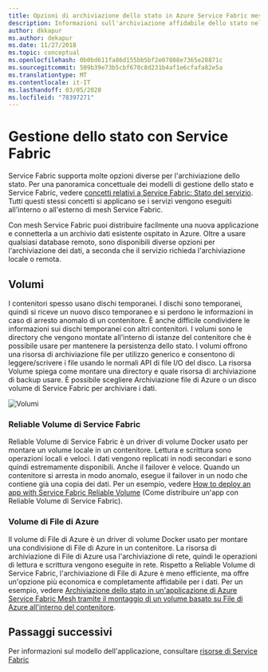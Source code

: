 ```yaml
---
title: Opzioni di archiviazione dello stato in Azure Service Fabric mesh
description: Informazioni sull'archiviazione affidabile dello stato nelle applicazioni mesh Service Fabric eseguite su Azure Service Fabric Mesh.
author: dkkapur
ms.author: dekapur
ms.date: 11/27/2018
ms.topic: conceptual
ms.openlocfilehash: 0b0bd611fa86d155bb5bf2e07808e7365e28871c
ms.sourcegitcommit: 509b39e73b5cbf670c8d231b4af1e6cfafa82e5a
ms.translationtype: MT
ms.contentlocale: it-IT
ms.lasthandoff: 03/05/2020
ms.locfileid: "78397271"
---
```

# <a name="state-management-with-service-fabric"></a>Gestione dello stato con Service Fabric

Service Fabric supporta molte opzioni diverse per l'archiviazione dello stato. Per una panoramica concettuale dei modelli di gestione dello stato e Service Fabric, vedere [concetti relativi a Service Fabric: Stato del servizio](/azure/service-fabric/service-fabric-concepts-state). Tutti questi stessi concetti si applicano se i servizi vengono eseguiti all'interno o all'esterno di mesh Service Fabric. 

Con mesh Service Fabric puoi distribuire facilmente una nuova applicazione e connetterla a un archivio dati esistente ospitato in Azure. Oltre a usare qualsiasi database remoto, sono disponibili diverse opzioni per l'archiviazione dei dati, a seconda che il servizio richieda l'archiviazione locale o remota. 

## <a name="volumes"></a>Volumi

I contenitori spesso usano dischi temporanei. I dischi sono temporanei, quindi si riceve un nuovo disco temporaneo e si perdono le informazioni in caso di arresto anomalo di un contenitore. È anche difficile condividere le informazioni sui dischi temporanei con altri contenitori. I volumi sono le directory che vengono montate all'interno di istanze del contenitore che è possibile usare per mantenere la persistenza dello stato. I volumi offrono una risorsa di archiviazione file per utilizzo generico e consentono di leggere/scrivere i file usando le normali API di file I/O del disco. La risorsa Volume spiega come montare una directory e quale risorsa di archiviazione di backup usare. È possibile scegliere Archiviazione file di Azure o un disco volume di Service Fabric per archiviare i dati.

![Volumi][image3]

### <a name="service-fabric-reliable-volume"></a>Reliable Volume di Service Fabric

Reliable Volume di Service Fabric è un driver di volume Docker usato per montare un volume locale in un contenitore. Lettura e scrittura sono operazioni locali e veloci. I dati vengono replicati in nodi secondari e sono quindi estremamente disponibili. Anche il failover è veloce. Quando un contenitore si arresta in modo anomalo, esegue il failover in un nodo che contiene già una copia dei dati. Per un esempio, vedere [How to deploy an app with Service Fabric Reliable Volume](service-fabric-mesh-howto-deploy-app-sfreliable-disk-volume.md) (Come distribuire un'app con Reliable Volume di Service Fabric).

### <a name="azure-files-volume"></a>Volume di File di Azure

Il volume di File di Azure è un driver di volume Docker usato per montare una condivisione di File di Azure in un contenitore. La risorsa di archiviazione di File di Azure usa l'archiviazione di rete, quindi le operazioni di lettura e scrittura vengono eseguite in rete. Rispetto a Reliable Volume di Service Fabric, l'archiviazione di File di Azure è meno efficiente, ma offre un'opzione più economica e completamente affidabile per i dati. Per un esempio, vedere [Archiviazione dello stato in un'applicazione di Azure Service Fabric Mesh tramite il montaggio di un volume basato su File di Azure all'interno del contenitore](service-fabric-mesh-howto-deploy-app-azurefiles-volume.md).

## <a name="next-steps"></a>Passaggi successivi

Per informazioni sul modello dell'applicazione, consultare [risorse di Service Fabric](service-fabric-mesh-service-fabric-resources.md)

[image3]: ./media/service-fabric-mesh-storing-state/volumes.png
